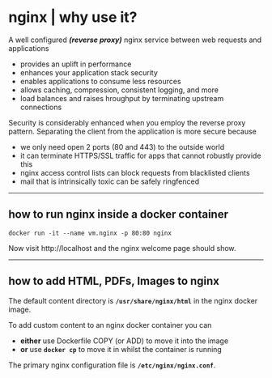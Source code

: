 
# nginx | why use it?

A well configured ***(reverse proxy)*** nginx service between web requests and applications

- provides an uplift in performance
- enhances your application stack security
- enables applications to consume less resources
- allows caching, compression, consistent logging, and more
- load balances and raises hroughput by terminating upstream connections


Security is considerably enhanced when you employ the reverse proxy pattern. Separating the client from the application is more secure because

- we only need open 2 ports (80 and 443) to the outside world
- it can terminate HTTPS/SSL traffic for apps that cannot robustly provide this
- nginx access control lists can block requests from blacklisted clients
- mail that is intrinsically toxic can be safely ringfenced


---


## how to run nginx inside a docker container

```
docker run -it --name vm.nginx -p 80:80 nginx
```

Now visit http://localhost and the nginx welcome page should show.


---


## how to add HTML, PDFs, Images to nginx

The default content directory is **`/usr/share/nginx/html`** in the nginx docker image.

To add custom content to an nginx docker container you can

- **either** use Dockerfile COPY (or ADD) to move it into the image
- **or** use **`docker cp`** to move it in whilst the container is running

The primary nginx configuration file is **`/etc/nginx/nginx.conf`**.


<!-- facts
authority = web server, reverse proxy, nginx, 443, port 80
-->
